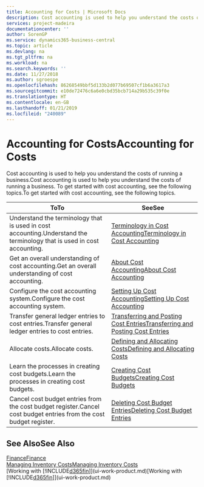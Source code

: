 ```yaml
---
title: Accounting for Costs | Microsoft Docs
description: Cost accounting is used to help you understand the costs of running a business. To get started with cost accounting, see the following topics.
services: project-madeira
documentationcenter: ''
author: SorenGP
ms.service: dynamics365-business-central
ms.topic: article
ms.devlang: na
ms.tgt_pltfrm: na
ms.workload: na
ms.search.keywords: ''
ms.date: 11/27/2018
ms.author: sgroespe
ms.openlocfilehash: 86268549bbf5d133b2d077b69507cf1b6a3617a3
ms.sourcegitcommit: e10de72476c6a6e0cbd35bcb714a29b535c39f0e
ms.translationtype: HT
ms.contentlocale: en-GB
ms.lasthandoff: 01/21/2019
ms.locfileid: "240089"
---
```

# <a name="accounting-for-costs"></a><span data-ttu-id="61e18-104">Accounting for Costs</span><span class="sxs-lookup"><span data-stu-id="61e18-104">Accounting for Costs</span></span>
<span data-ttu-id="61e18-105">Cost accounting is used to help you understand the costs of running a business.</span><span class="sxs-lookup"><span data-stu-id="61e18-105">Cost accounting is used to help you understand the costs of running a business.</span></span> <span data-ttu-id="61e18-106">To get started with cost accounting, see the following topics.</span><span class="sxs-lookup"><span data-stu-id="61e18-106">To get started with cost accounting, see the following topics.</span></span>  

|<span data-ttu-id="61e18-107">To</span><span class="sxs-lookup"><span data-stu-id="61e18-107">To</span></span>|<span data-ttu-id="61e18-108">See</span><span class="sxs-lookup"><span data-stu-id="61e18-108">See</span></span>|  
|--------|---------|  
|<span data-ttu-id="61e18-109">Understand the terminology that is used in cost accounting.</span><span class="sxs-lookup"><span data-stu-id="61e18-109">Understand the terminology that is used in cost accounting.</span></span>|[<span data-ttu-id="61e18-110">Terminology in Cost Accounting</span><span class="sxs-lookup"><span data-stu-id="61e18-110">Terminology in Cost Accounting</span></span>](finance-terminology-in-cost-accounting.md)|  
|<span data-ttu-id="61e18-111">Get an overall understanding of cost accounting.</span><span class="sxs-lookup"><span data-stu-id="61e18-111">Get an overall understanding of cost accounting.</span></span>|[<span data-ttu-id="61e18-112">About Cost Accounting</span><span class="sxs-lookup"><span data-stu-id="61e18-112">About Cost Accounting</span></span>](finance-about-cost-accounting.md)|  
|<span data-ttu-id="61e18-113">Configure the cost accounting system.</span><span class="sxs-lookup"><span data-stu-id="61e18-113">Configure the cost accounting system.</span></span>|[<span data-ttu-id="61e18-114">Setting Up Cost Accounting</span><span class="sxs-lookup"><span data-stu-id="61e18-114">Setting Up Cost Accounting</span></span>](finance-set-up-cost-accounting.md)|  
|<span data-ttu-id="61e18-115">Transfer general ledger entries to cost entries.</span><span class="sxs-lookup"><span data-stu-id="61e18-115">Transfer general ledger entries to cost entries.</span></span>|[<span data-ttu-id="61e18-116">Transferring and Posting Cost Entries</span><span class="sxs-lookup"><span data-stu-id="61e18-116">Transferring and Posting Cost Entries</span></span>](finance-transfer-and-post-cost-entries.md)|  
|<span data-ttu-id="61e18-117">Allocate costs.</span><span class="sxs-lookup"><span data-stu-id="61e18-117">Allocate costs.</span></span>|[<span data-ttu-id="61e18-118">Defining and Allocating Costs</span><span class="sxs-lookup"><span data-stu-id="61e18-118">Defining and Allocating Costs</span></span>](finance-define-and-allocate-costs.md)|  
|<span data-ttu-id="61e18-119">Learn the processes in creating cost budgets.</span><span class="sxs-lookup"><span data-stu-id="61e18-119">Learn the processes in creating cost budgets.</span></span>|[<span data-ttu-id="61e18-120">Creating Cost Budgets</span><span class="sxs-lookup"><span data-stu-id="61e18-120">Creating Cost Budgets</span></span>](finance-create-cost-budgets.md)|
|<span data-ttu-id="61e18-121">Cancel cost budget entries from the cost budget register.</span><span class="sxs-lookup"><span data-stu-id="61e18-121">Cancel cost budget entries from the cost budget register.</span></span>|[<span data-ttu-id="61e18-122">Deleting Cost Budget Entries</span><span class="sxs-lookup"><span data-stu-id="61e18-122">Deleting Cost Budget Entries</span></span>](finance-how-to-delete-cost-budget-entries.md)| 


## <a name="see-also"></a><span data-ttu-id="61e18-123">See Also</span><span class="sxs-lookup"><span data-stu-id="61e18-123">See Also</span></span>  
[<span data-ttu-id="61e18-124">Finance</span><span class="sxs-lookup"><span data-stu-id="61e18-124">Finance</span></span>](finance.md)  
[<span data-ttu-id="61e18-125">Managing Inventory Costs</span><span class="sxs-lookup"><span data-stu-id="61e18-125">Managing Inventory Costs</span></span>](finance-manage-inventory-costs.md)  
<span data-ttu-id="61e18-126">[Working with [!INCLUDE[d365fin](includes/d365fin_md.md)]](ui-work-product.md)</span><span class="sxs-lookup"><span data-stu-id="61e18-126">[Working with [!INCLUDE[d365fin](includes/d365fin_md.md)]](ui-work-product.md)</span></span>
